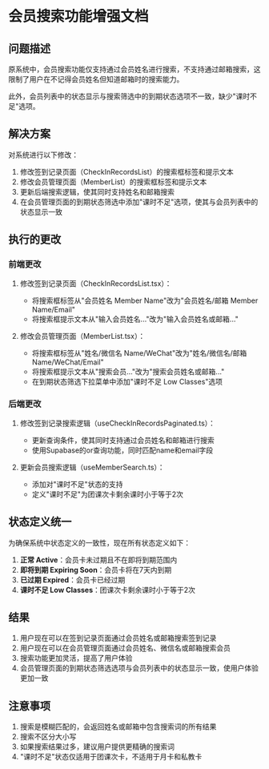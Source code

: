 # 会员搜索功能增强文档

## 问题描述

原系统中，会员搜索功能仅支持通过会员姓名进行搜索，不支持通过邮箱搜索，这限制了用户在不记得会员姓名但知道邮箱时的搜索能力。

此外，会员列表中的状态显示与搜索筛选中的到期状态选项不一致，缺少"课时不足"选项。

## 解决方案

对系统进行以下修改：

1. 修改签到记录页面（CheckInRecordsList）的搜索框标签和提示文本
2. 修改会员管理页面（MemberList）的搜索框标签和提示文本
3. 更新后端搜索逻辑，使其同时支持姓名和邮箱搜索
4. 在会员管理页面的到期状态筛选中添加"课时不足"选项，使其与会员列表中的状态显示一致

## 执行的更改

### 前端更改

1. 修改签到记录页面（CheckInRecordsList.tsx）：
   - 将搜索框标签从"会员姓名 Member Name"改为"会员姓名/邮箱 Member Name/Email"
   - 将搜索框提示文本从"输入会员姓名..."改为"输入会员姓名或邮箱..."

2. 修改会员管理页面（MemberList.tsx）：
   - 将搜索框标签从"姓名/微信名 Name/WeChat"改为"姓名/微信名/邮箱 Name/WeChat/Email"
   - 将搜索框提示文本从"搜索会员..."改为"搜索会员姓名或邮箱..."
   - 在到期状态筛选下拉菜单中添加"课时不足 Low Classes"选项

### 后端更改

1. 修改签到记录搜索逻辑（useCheckInRecordsPaginated.ts）：
   - 更新查询条件，使其同时支持通过会员姓名和邮箱进行搜索
   - 使用Supabase的or查询功能，同时匹配name和email字段

2. 更新会员搜索逻辑（useMemberSearch.ts）：
   - 添加对"课时不足"状态的支持
   - 定义"课时不足"为团课次卡剩余课时小于等于2次

## 状态定义统一

为确保系统中状态定义的一致性，现在所有状态定义如下：

1. **正常 Active**：会员卡未过期且不在即将到期范围内
2. **即将到期 Expiring Soon**：会员卡将在7天内到期
3. **已过期 Expired**：会员卡已经过期
4. **课时不足 Low Classes**：团课次卡剩余课时小于等于2次

## 结果

1. 用户现在可以在签到记录页面通过会员姓名或邮箱搜索签到记录
2. 用户现在可以在会员管理页面通过会员姓名、微信名或邮箱搜索会员
3. 搜索功能更加灵活，提高了用户体验
4. 会员管理页面的到期状态筛选选项与会员列表中的状态显示一致，使用户体验更加一致

## 注意事项

1. 搜索是模糊匹配的，会返回姓名或邮箱中包含搜索词的所有结果
2. 搜索不区分大小写
3. 如果搜索结果过多，建议用户提供更精确的搜索词
4. "课时不足"状态仅适用于团课次卡，不适用于月卡和私教卡 